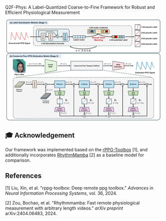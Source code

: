 Q2F-Phys: A Label-Quantized Coarse-to-Fine Framework for Robust and Efficient Physiological Measurement
<p align="center">
  <img src="assets/figures/Overview_1.jpg" alt="Framework Overview" width="800"/>
</p>

## 🎓 Acknowledgement
Our framework was implemented based on the [rPPG-Toolbox](https://github.com/ubicomplab/rPPG-Toolbox) [1], and additionally incorporates [RhythmMamba](https://github.com/zizheng-guo/RhythmMamba) [2] as a baseline model for comparison.



## References
[1] Liu, Xin, et al. "rppg-toolbox: Deep remote ppg toolbox." *Advances in Neural Information Processing Systems*, vol. 36, 2024.

[2] Zou, Bochao, et al. "Rhythmmamba: Fast remote physiological measurement with arbitrary length videos." *arXiv preprint* arXiv:2404.06483, 2024.
